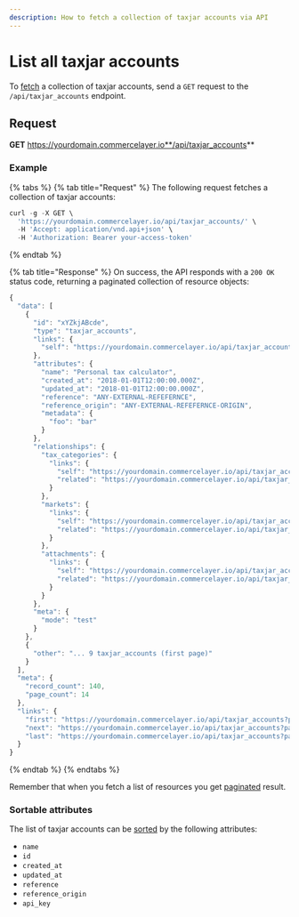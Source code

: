 ```yaml
---
description: How to fetch a collection of taxjar accounts via API
---
```


# List all taxjar accounts

To <a href="https://docs.commercelayer.io/developers/fetching-resources" target="_blank">fetch</a> a collection of taxjar accounts, send a `GET` request to the `/api/taxjar_accounts` endpoint.

## Request

**GET** https://yourdomain.commercelayer.io**/api/taxjar_accounts**

### **Example**

{% tabs %}
{% tab title="Request" %}
The following request fetches a collection of taxjar accounts:

```javascript
curl -g -X GET \
  'https://yourdomain.commercelayer.io/api/taxjar_accounts/' \
  -H 'Accept: application/vnd.api+json' \
  -H 'Authorization: Bearer your-access-token'
```
{% endtab %}

{% tab title="Response" %}
On success, the API responds with a `200 OK` status code, returning a paginated collection of resource objects:

```javascript
{
  "data": [
    {
      "id": "xYZkjABcde",
      "type": "taxjar_accounts",
      "links": {
        "self": "https://yourdomain.commercelayer.io/api/taxjar_accounts/xYZkjABcde"
      },
      "attributes": {
        "name": "Personal tax calculator",
        "created_at": "2018-01-01T12:00:00.000Z",
        "updated_at": "2018-01-01T12:00:00.000Z",
        "reference": "ANY-EXTERNAL-REFEFERNCE",
        "reference_origin": "ANY-EXTERNAL-REFEFERNCE-ORIGIN",
        "metadata": {
          "foo": "bar"
        }
      },
      "relationships": {
        "tax_categories": {
          "links": {
            "self": "https://yourdomain.commercelayer.io/api/taxjar_accounts/xYZkjABcde/relationships/tax_categories",
            "related": "https://yourdomain.commercelayer.io/api/taxjar_accounts/xYZkjABcde/tax_categories"
          }
        },
        "markets": {
          "links": {
            "self": "https://yourdomain.commercelayer.io/api/taxjar_accounts/xYZkjABcde/relationships/markets",
            "related": "https://yourdomain.commercelayer.io/api/taxjar_accounts/xYZkjABcde/markets"
          }
        },
        "attachments": {
          "links": {
            "self": "https://yourdomain.commercelayer.io/api/taxjar_accounts/xYZkjABcde/relationships/attachments",
            "related": "https://yourdomain.commercelayer.io/api/taxjar_accounts/xYZkjABcde/attachments"
          }
        }
      },
      "meta": {
        "mode": "test"
      }
    },
    {
      "other": "... 9 taxjar_accounts (first page)"
    }
  ],
  "meta": {
    "record_count": 140,
    "page_count": 14
  },
  "links": {
    "first": "https://yourdomain.commercelayer.io/api/taxjar_accounts?page[number]=1&page[size]=10",
    "next": "https://yourdomain.commercelayer.io/api/taxjar_accounts?page[number]=2&page[size]=10",
    "last": "https://yourdomain.commercelayer.io/api/taxjar_accounts?page[number]=14&page[size]=10"
  }
}
```
{% endtab %}
{% endtabs %}

Remember that when you fetch a list of resources you get <a href="https://docs.commercelayer.io/developers/pagination" target="_blank">paginated</a> result.

### Sortable attributes

The list of taxjar accounts can be <a href="https://docs.commercelayer.io/developers/sorting-results" target="_blank">sorted</a> by the following attributes:

* `name`
* `id`
* `created_at`
* `updated_at`
* `reference`
* `reference_origin`
* `api_key`

